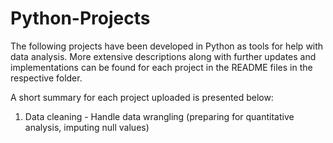 # Python-Projects

The following projects have been developed in Python as tools for help with data analysis. More extensive descriptions along with further updates and implementations can be found for each project in the README files in the respective folder.

A short summary for each project uploaded is presented below:
1) Data cleaning - Handle data wrangling (preparing for quantitative analysis, imputing null values)
